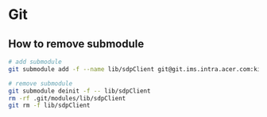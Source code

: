 Git
===

## How to remove submodule
```bash
# add submodule
git submodule add -f --name lib/sdpClient git@git.ims.intra.acer.com:ki1040/sdp-client.git lib/sdpClient

# remove submodule
git submodule deinit -f -- lib/sdpClient    
rm -rf .git/modules/lib/sdpClient
git rm -f lib/sdpClient
```
